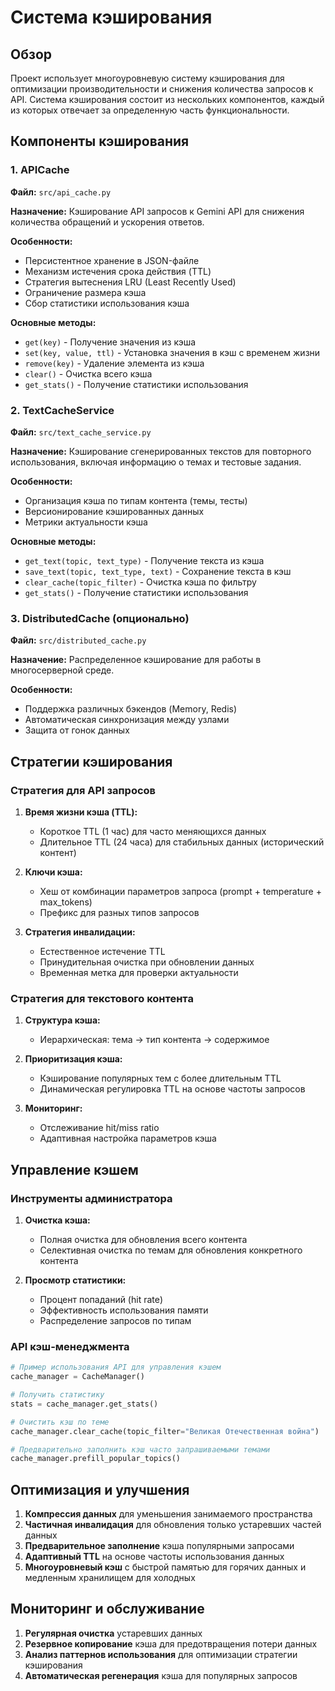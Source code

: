 
# Система кэширования

## Обзор

Проект использует многоуровневую систему кэширования для оптимизации производительности и снижения количества запросов к API. Система кэширования состоит из нескольких компонентов, каждый из которых отвечает за определенную часть функциональности.

## Компоненты кэширования

### 1. APICache

**Файл:** `src/api_cache.py`

**Назначение:** Кэширование API запросов к Gemini API для снижения количества обращений и ускорения ответов.

**Особенности:**
- Персистентное хранение в JSON-файле
- Механизм истечения срока действия (TTL)
- Стратегия вытеснения LRU (Least Recently Used)
- Ограничение размера кэша
- Сбор статистики использования кэша

**Основные методы:**
- `get(key)` - Получение значения из кэша
- `set(key, value, ttl)` - Установка значения в кэш с временем жизни
- `remove(key)` - Удаление элемента из кэша
- `clear()` - Очистка всего кэша
- `get_stats()` - Получение статистики использования

### 2. TextCacheService

**Файл:** `src/text_cache_service.py`

**Назначение:** Кэширование сгенерированных текстов для повторного использования, включая информацию о темах и тестовые задания.

**Особенности:**
- Организация кэша по типам контента (темы, тесты)
- Версионирование кэшированных данных
- Метрики актуальности кэша

**Основные методы:**
- `get_text(topic, text_type)` - Получение текста из кэша
- `save_text(topic, text_type, text)` - Сохранение текста в кэш
- `clear_cache(topic_filter)` - Очистка кэша по фильтру
- `get_stats()` - Получение статистики использования

### 3. DistributedCache (опционально)

**Файл:** `src/distributed_cache.py`

**Назначение:** Распределенное кэширование для работы в многосерверной среде.

**Особенности:**
- Поддержка различных бэкендов (Memory, Redis)
- Автоматическая синхронизация между узлами
- Защита от гонок данных

## Стратегии кэширования

### Стратегия для API запросов

1. **Время жизни кэша (TTL):**
   - Короткое TTL (1 час) для часто меняющихся данных
   - Длительное TTL (24 часа) для стабильных данных (исторический контент)

2. **Ключи кэша:**
   - Хеш от комбинации параметров запроса (prompt + temperature + max_tokens)
   - Префикс для разных типов запросов

3. **Стратегия инвалидации:**
   - Естественное истечение TTL
   - Принудительная очистка при обновлении данных
   - Временная метка для проверки актуальности

### Стратегия для текстового контента

1. **Структура кэша:**
   - Иерархическая: тема -> тип контента -> содержимое
   
2. **Приоритизация кэша:**
   - Кэширование популярных тем с более длительным TTL
   - Динамическая регулировка TTL на основе частоты запросов

3. **Мониторинг:**
   - Отслеживание hit/miss ratio
   - Адаптивная настройка параметров кэша

## Управление кэшем

### Инструменты администратора

1. **Очистка кэша:**
   - Полная очистка для обновления всего контента
   - Селективная очистка по темам для обновления конкретного контента
   
2. **Просмотр статистики:**
   - Процент попаданий (hit rate)
   - Эффективность использования памяти
   - Распределение запросов по типам

### API кэш-менеджмента

```python
# Пример использования API для управления кэшем
cache_manager = CacheManager()

# Получить статистику
stats = cache_manager.get_stats()

# Очистить кэш по теме
cache_manager.clear_cache(topic_filter="Великая Отечественная война")

# Предварительно заполнить кэш часто запрашиваемыми темами
cache_manager.prefill_popular_topics()
```

## Оптимизация и улучшения

1. **Компрессия данных** для уменьшения занимаемого пространства
2. **Частичная инвалидация** для обновления только устаревших частей данных
3. **Предварительное заполнение** кэша популярными запросами
4. **Адаптивный TTL** на основе частоты использования данных
5. **Многоуровневый кэш** с быстрой памятью для горячих данных и медленным хранилищем для холодных

## Мониторинг и обслуживание

1. **Регулярная очистка** устаревших данных
2. **Резервное копирование** кэша для предотвращения потери данных
3. **Анализ паттернов использования** для оптимизации стратегии кэширования
4. **Автоматическая регенерация** кэша для популярных запросов
